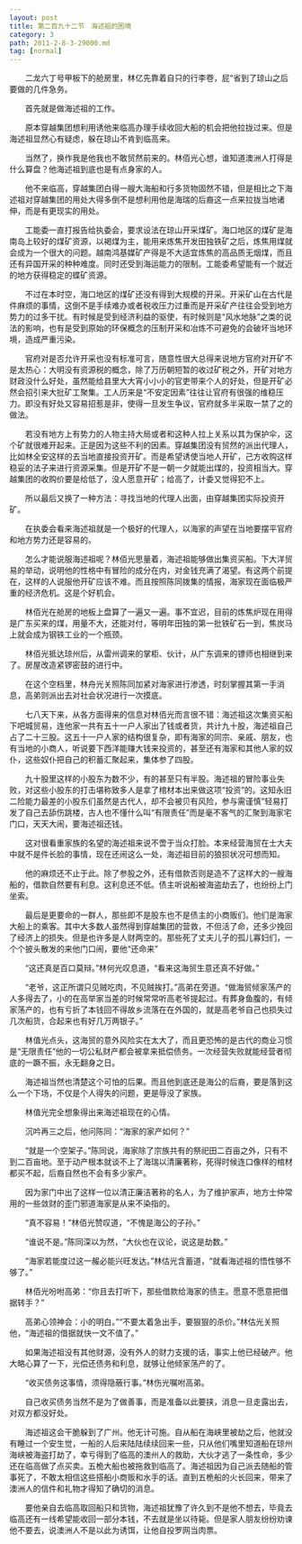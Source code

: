 ```yaml
---
layout: post
title: 第二百九十二节　海述祖的困境
category: 3
path: 2011-2-8-3-29000.md
tag: [normal]
---
```


　　二龙六丁号甲板下的舱房里，林亿先靠着自只的行李卷，屁“省到了琼山之后要做的几件急务。

　　首先就是做海述祖的工作。

　　原本穿越集团想利用诱他来临高办理手续收回大船的机会把他拉拢过来。但是海述祖显然心有疑虑，躲在琼山不肯到临高来。

　　当然了，换作我是他我也不敢贸然前来的。林佰光心想，谁知道澳洲人打得是什么算盘？他海述祖到底也是有点身家的人。

　　他不来临高，穿越集团白得一艘大海船和行多货物固然不错，但是相比之下海述祖对穿越集团的用处大得多倒不是想利用他是海瑞的后裔这一点来拉拢当地诸伸，而是有更现实的用处。

　　工能委一直打报告给执委会，要求设法在琼山开采煤矿。海口地区的煤矿是海南岛上较好的煤矿资源，以褐煤为主，能用来炼焦开发田独铁矿之后，炼焦用煤就会成为一个很大的问题。越南鸿基媒矿产得是不大适宜炼焦的高品质无烟煤，而且还有异国开采的种种难度。同时还受到海运能力的限制。工能委希望能有一个就近的地方获得稳定的蝶矿资源。

　　不过在本时空，海口地区的煤矿还没有得到大规模的开采。开采矿山在古代是件麻烦的事情，这倒不是手续难办或者税收压力过重而是开采矿产往往会受到地方势力的过多干扰。有时候是受到经济利益的驱使，有时候则是“风水地脉”之类的说法的影响，也有是受到原始的环保概念的压制开采和冶炼不可避免的会破坏当地环境，造成严重污染。

　　官府对是否允许开采也没有标准可言，随意性很大总得来说地方官府对开矿不是太热心：大明没有资源税的概念，除了万历朝短暂的收过矿税之外，开矿对地方财政没什么好处，虽然能给县里大大宵小小小的官吏带来个人的好处，但是开矿必然会招引来大批矿工聚集。工人历来是“不安定因素”往往让官府有很强的维稳压力。即没有好处又容易招惹是非，使得一旦发生争议，官府就多半采取一禁了之的做法。

　　若没有地方上有势力的人物主持大局或者和这种人拉上关系以其为保护伞，这个矿就很难开起来。正是因为这些不利的因素。穿越集团没有贸然的派出代理人，比如林全安这样的去当地直接投资开矿。而是希望诱使当地人开矿，己方收购这样稳妥的法子来进行资源采集。但是开矿不是一朝一夕就能出煤的，投资相当大。穿越集团的收购价要是给低了，没人愿意开矿；给高了，计委又觉得犯不上。

　　所以最后又换了一种方法：寻找当地的代理人出面，由穿越集团实际投资开矿。

　　在执委会看来海述祖就是一个极好的代理人，以海家的声望在当地要摆平官府和地方势力还是容易的。

　　怎么才能说服海述祖呢？林佰光思量着，海述祖能够做出集资买船。下大洋贸易的举动，说明他的性格中有冒险的成分在内，对金钱充满了渴望。有这两个前提在，这样的人说服他开矿应该不难。而且按照陈同拨集的情报，海家现在面临极严重的经济危机。这是个好机会。

　　林佰光在舱房的地板上盘算了一遍又一遍。事不宜迟，目前的炼焦炉现在用得是广东买来的煤，用量不大，还能对付，等明年田独的第一批铁矿石一到，焦炭马上就会成为钢铁工业的一个瓶颈。

　　林佰光抵达琼州后，从雷州调来的掌柜、伙计，从广东调来的镖师也相继到来了。房屋改造紧锣密鼓的进行中。

　　在这个空档里，林舟光关照陈同加紧对海家进行渗透，时刻掌握其第一手消息，高弟则派出去对社会状况进行一次摸底。

　　七八天下来，从各方面得来的信息对林佰光而言很不错：海述祖这次集资买船下吧城贸易，连他家一共有五十一户人家出了钱或者货，共计九十股，海述祖自己占了二十三股。这五十一户人家的结构很复杂，即有海家的同宗、亲戚、朋友，也有当地的小商人，听说要下西洋能赚大钱来投资的，甚至还有海家和其他人家的奴仆，这些奴仆把自己的积蓄汇聚起来，集体参了四股。

　　九十股里这样的小股东为数不少，有的甚至只有半股。海述祖的冒险事业失败，对这些小股东的打击堪称致多人是拿了棺材本出来做这项“投资”的。这知永旧二险能力最差的小股东们虽然是古代人，却不会被贝有风险，参与需谨慎”轻易打发了自己去舔伤跳楼，古人也不懂什么叫“有限责任”而是毫不客气的汇聚到海家宅门口，天天大闹，要海述祖还钱。

　　这对很看重家族的名望的海述祖来说不啻于当众打脸。本来经营海贸在士大夫中就不是件长脸的事情，现在还闹这么一处，海述祖目前的狼狈状况可想而知。

　　他的麻烦还不止于此。除了参股之外，还有借款否则是造不了这样大的一艘海船的，借款自然要有利息。这利息还不低。债主听说船被海盗劫去了，也纷纷上门坐索。

　　最后是更要命的一群人，那些即不是股东也不是债主的小商贩们。他们是海家大船上的乘客。其中大多数人虽然得到穿越集团的营救，不但活了命，还多少挽回了经济上的损失。但是也许多是人财两空的。那些死了丈夫儿子的孤儿寡妇们，一个个披头散发的来他门口闹，要他“还命来”

　　“这还真是百口莫辩。”林何光叹息道，“看来这海贸生意还真不好做。”

　　“老爷，这正所谓只见贼吃肉，不见贼挨打。”高弟在旁道。“做海贸倾家荡产的人多得去了，小的在高举家当差的时候常常听高老爷提起过。有葬身鱼腹的，有倾家荡产的，也有亏折了本钱回不得故乡流落在在外国的，就是高老爷自己也损失过几次船货，合起来也有好几万两银子。”

　　林值光点头，这海贸的意外风险实在太大了，而且更恐怖的是古代的商业习惯是“无限责任”他的一切公私财产都会被拿来抵偿债务。一次经营失败就能经营者彻底的一蹶不振，永无翻身之日。

　　海述祖当然也清楚这个可怕的后果。而且他到底还是海公的后裔，要是落到这么一个下场，不仅是个人得失的问题，更是辱没了家族。

　　林值光完全想象得出来海述祖现在的心情。

　　沉吟再三之后，他问陈同：“海家的家产如何？”

　　“就是一个空架子。”陈同说，海家除了宗族共有的祭祀田二百亩之外，只有不到二百亩地。至于动产根本就谈不上了海瑞以清廉著称，死得时候连口像样的棺材都买不起，后裔自然也不会有多少家产。

　　因为家门中出了这样一位以清正廉洁著称的名人，为了维护家声，地方士仲常用的一些敛财的歪门邪道海家是从来不染指的。

　　“真不容易！”林佰光赞叹道，“不愧是海公的子孙。”

　　“谁说不是。”陈同深以为然，“大伙也在议论，说这是劫数。”

　　“海家若能度过这一赧必能兴旺发达。”林估光含蓄道，“就看海述祖的悟性够不够了。”

　　林佰光吩咐高弟：“你且去打听下，那些借款给海家的债主。愿意不愿意把借据转手？”

　　高弟心领神会：小的明白。”“不要太着急出手，要狠狠的杀价。”林估光关照他，“海述祖的借据就快一文不值了。”

　　如果海述祖没有其他财源，没有外人的财力支援的话，事实上他已经破产。他大略心算了一下，光偿还债务和利息，就够让他倾家荡产的了。

　　“收买债务这事情，须得隐蔽行事。”林伤光嘱咐高弟。

　　自己收买债务当然不是为了做善事，而是准备以此要挟，消息一旦走露出去，对双方都没好处。

　　海述祖这会干脆躲到了广州。他无计可施。自从船在海峡里被劫之后，他就没有睡过一个安生觉，一船的人后来陆陆续续回来一些，只从他们嘴里知道船在琼州海峡被海盗打劫了，幸亏得到了临高的澳州人的救助，大伙才逃了一条性命，多少还在临高做了点买卖。五桅大船也被拖救到临高了。海述祖因为自己派去随船的管事死了，不敢太相信这些搭船小商贩和水手的话。直到五桅船的火长回来，带来了澳洲人的信件和礼物才得知了确切的消息。

　　要他亲自去临高取回船只和货物，海述祖犹豫了许久到不是他不想去，毕竟去临高还有一线希望能收回一部分本钱，不去就是坐以待毙。但是家人朋友纷纷劝谏他不要去，说澳洲人不是以此为诱饵，让他自投罗网当肉票。